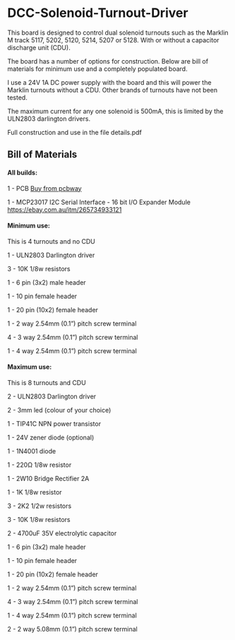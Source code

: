 # DCC-Solenoid-Turnout-Driver

This board is designed to control dual solenoid turnouts such as the Marklin M track 5117, 5202, 5120, 5214,
5207 or 5128. With or without a capacitor discharge unit (CDU).

The board has a number of options for construction. Below are bill of materials for minimum use and a
completely populated board.

I use a 24V 1A DC power supply with the board and this will power the Marklin turnouts without a CDU.
Other brands of turnouts have not been tested.

The maximum current for any one solenoid is 500mA, this is limited by the ULN2803 darlington drivers.

Full construction and use in the file details.pdf



## Bill of Materials

#### All builds:

1 - PCB
[Buy from pcbway](https://pcbway.com/project/shareproject/DCC_EX_Solenoid_Turnout_Driver_with_Capacitor_Discharge_Unit_8274534c.html)

1 - MCP23017 I2C Serial Interface - 16 bit I/O Expander Module
https://ebay.com.au/itm/265734933121

#### Minimum use:

This is 4 turnouts and no CDU

1 - ULN2803 Darlington driver

3 - 10K 1/8w resistors

1 - 6 pin (3x2) male header

1 - 10 pin female header

1 - 20 pin (10x2) female header

1 - 2 way 2.54mm (0.1”) pitch screw terminal

4 - 3 way 2.54mm (0.1”) pitch screw terminal

1 - 4 way 2.54mm (0.1”) pitch screw terminal


#### Maximum use:

This is 8 turnouts and CDU

2 - ULN2803 Darlington driver

2 - 3mm led (colour of your choice)

1 - TIP41C NPN power transistor

1 - 24V zener diode (optional)

1 - 1N4001 diode

1 - 220Ω 1/8w resistor

1 - 2W10 Bridge Rectifier 2A

1 - 1K 1/8w resistor

3 - 2K2 1/2w resistors

3 - 10K 1/8w resistors

2 - 4700uF 35V electrolytic capacitor

1 - 6 pin (3x2) male header

1 - 10 pin female header

1 - 20 pin (10x2) female header

1 - 2 way 2.54mm (0.1”) pitch screw terminal

4 - 3 way 2.54mm (0.1”) pitch screw terminal

1 - 4 way 2.54mm (0.1”) pitch screw terminal

2 - 2 way 5.08mm (0.1”) pitch screw terminal


